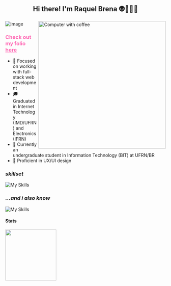 <h2 align = 'center'> Hi there! I'm Raquel Brena 👽👩🏻‍💻 </h2>


  <img src="https://raw.githubusercontent.com/MicaelliMedeiros/micaellimedeiros/master/image/computer-illustration.png" min-width="400px" max-width="400px" width="400px" align="right" alt="Computer with coffee">


![image](https://github.com/raquel-brena/raquel-brena/assets/108936463/64260be6-d29d-4daf-b91d-52773ff10262)   <h3 style="color: #ff69b4;">  Check out my folio <a href="https://raquel-brena.github.io/" style="color: #ff69b4;">here</a> </h3>

- 🌟 Focused on working with full-stack web development
- 🎓 Graduated in Internet Technology (IMD/UFRN) and Electronics (IFRN)
- 🚀 Currently an undergraduate student in Information Technology (BIT) at UFRN/BR
- 🎨 Proficient in UX/UI design

<h3><i>skillset</i></h3>

![My Skills](https://skillicons.dev/icons?i=react,spring,express,ts,java,figma,&theme=dark)
<h3><i>...and i also know</i></h3>

![My Skills](https://skillicons.dev/icons?i=c,cpp,java,js,html,css,py,vite,angular,nextjs,gatsby,scss,tailwind,styledcomponents,bootstrap,postgres,mongodb,redis,docker,vscode,ps,maven,postman,ubuntu&theme=dark&perline=6)


<h4>Stats</h4> 

<a href="https://github.com/raquel-brena">
  <img height=160 align="center" src="https://github-readme-stats.vercel.app/api/top-langs?username=raquel-brena&layout=compact&langs_count=5&card_width=160" />
</a>
</div>
